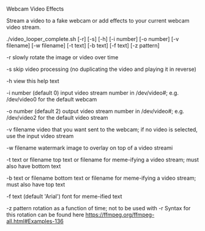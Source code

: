 Webcam Video Effects

Stream a video to a fake webcam or add effects to your current webcam video stream.

./video_looper_complete.sh [-r] [-s] [-h] [-i number] [-o number] [-v filename] [-w filename] [-t text] [-b text] [-f text] [-z pattern]

-r
    slowly rotate the image or video over time

-s
    skip video processing (no duplicating the video and playing it in reverse)

-h
    view this help text

-i number (default 0)
    input video stream number in /dev/video#; e.g. /dev/video0 for the default webcam

-o number (default 2)
    output video stream number in /dev/video#; e.g. /dev/video2 for the default video stream

-v filename
    video that you want sent to the webcam; if no video is selected, use the input video stream

-w filename
    watermark image to overlay on top of a video streami

-t text or filename
    top text or filename for meme-ifying a video stream; must also have bottom text

-b text or filename
    bottom text or filename for meme-ifying a video stream; must also have top text

-f text (default 'Arial')
    font for meme-ified text

-z pattern
    rotation as a function of time; not to be used with -r
    Syntax for this rotation can be found here https://ffmpeg.org/ffmpeg-all.html#Examples-136
